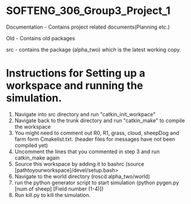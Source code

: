 SOFTENG_306_Group3_Project_1
============================

Documentation - Contains project related documents(Planning etc.)

Old - Contains old packages

src - contains the package (alpha_two) which is the latest working copy.

Instructions for Setting up a workspace and running the simulation.
===================================================================

1. Navigate into src directory and run "catkin_init_workpace"
2. Navigate back to the trunk directory and run "catkin_make" to compile the workspace
3. You might need to comment out R0, R1, grass, cloud, sheepDog and farm form Cmakelist.txt. (header files for messages have not been compiled yet)
4. Uncomment the lines that you commented in step 3 and run catkin_make again
5. Source this workspace by adding it to bashrc (source [pathtoyourworkspace]/devel/setup.bash>
6. Navigate to the world directory (roscd alpha_two/world)
7. run the python generator script to start simulation (python pygen.py [num of sheep] [Field number (1-4)])
8. Run kill.py to kill the simulation.


